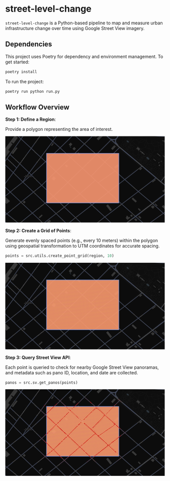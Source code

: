 # street-level-change

`street-level-change` is a Python-based pipeline to map and measure urban infrastructure change over time using Google Street View imagery.

## Dependencies

This project uses Poetry for dependency and environment management. To get started:

```bash
poetry install
```

To run the project:

```bash
poetry run python run.py
```

## Workflow Overview

**Step 1: Define a Region**:

Provide a polygon representing the area of interest.

![Region of interest](./assets/region.png "Region of interest")

**Step 2: Create a Grid of Points**:

Generate evenly spaced points (e.g., every 10 meters) within the polygon using geospatial transformation to UTM coordinates for accurate spacing.

```python
points = src.utils.create_point_grid(region, 10)
```

![Grid of points](./assets/region_points.png "Grid of points")

**Step 3: Query Street View API**:

Each point is queried to check for nearby Google Street View panoramas, and metadata such as pano ID, location, and date are collected.

```python
panos = src.sv.get_panos(points)
```

![Panos](./assets/region_points_panos.png "Resulting panoramas")

